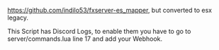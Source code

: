 https://github.com/indilo53/fxserver-es_mapper, but converted to esx legacy.

This Script has Discord Logs, to enable them you have to go to server/commands.lua line 17 and add your Webhook.
